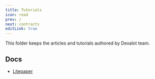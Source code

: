 ```yaml
---
title: Tutorials
icon: read
prev: /
next: contracts
editLink: true
---
```


This folder keeps the articles and tutorials authored by Dexalot team.

## Docs

* [Litepaper](contents/tutorials/how_to_use)
